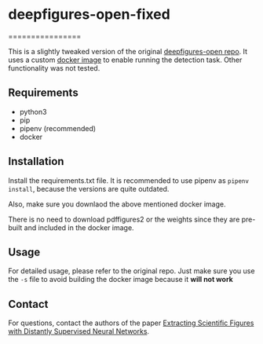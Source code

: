 # deepfigures-open-fixed
================

This is a slightly tweaked version of the original [deepfigures-open repo](https://github.com/allenai/deepfigures-open).
It uses a custom [docker image](https://hub.docker.com/repository/docker/dzeri96/deepfigures-cpu) to enable running the detection task.
Other functionality was not tested.

## Requirements
- python3
- pip
- pipenv (recommended)
- docker

## Installation
Install the requirements.txt file.
It is recommended to use pipenv as `pipenv install`, because the versions are quite outdated.

Also, make sure you downlaod the above mentioned docker image.

There is no need to download pdffigures2 or the weights since they are pre-built and included in the docker image.

## Usage
For detailed usage, please refer to the original repo.
Just make sure you use the `-s` file to avoid building the docker image because it **will not work**

## Contact

For questions, contact the authors of the paper
[Extracting Scientific Figures with Distantly Supervised Neural Networks][deepfigures-paper].


[deepfigures-paper]: http://arxiv.org/abs/1804.02445
[deepfigures-distant-data]: https://s3-us-west-2.amazonaws.com/ai2-s2-research-public/deepfigures/jcdl-deepfigures-labels.tar.gz
[deepfigures-demo]: http://labs.semanticscholar.org/deepfigures/
[deepfigures-weights]: https://s3-us-west-2.amazonaws.com/ai2-s2-research-public/deepfigures/weights.tar.gz
[pmc-open-access]: https://www.ncbi.nlm.nih.gov/pmc/tools/openftlist/
[arxiv-bulk-data]: https://arxiv.org/help/bulk_data_s3

